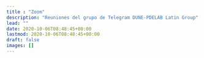 ```yaml
---
title : "Zoom"
description: "Reuniones del grupo de Telegram DUNE-PDELAB Latin Group"
lead: ""
date: 2020-10-06T08:48:45+00:00
lastmod: 2020-10-06T08:48:45+00:00
draft: false
images: []
---
```


